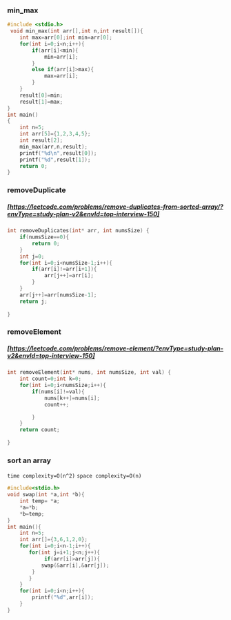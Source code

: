 ### min_max

```c
#include <stdio.h>
 void min_max(int arr[],int n,int result[]){
    int max=arr[0];int min=arr[0];
    for(int i=0;i<n;i++){
        if(arr[i]<min){
            min=arr[i];
        }
        else if(arr[i]>max){
            max=arr[i];
        }
    }
    result[0]=min;
    result[1]=max;
}
int main()
{
    int n=5;
    int arr[5]={1,2,3,4,5};
    int result[2];
    min_max(arr,n,result);
    printf("%d\n",result[0]);
    printf("%d",result[1]);
    return 0;
}
```
### removeDuplicate
##### [https://leetcode.com/problems/remove-duplicates-from-sorted-array/?envType=study-plan-v2&envId=top-interview-150]
```c
int removeDuplicates(int* arr, int numsSize) {
    if(numsSize==0){
        return 0;
    }
    int j=0;
    for(int i=0;i<numsSize-1;i++){
        if(arr[i]!=arr[i+1]){
            arr[j++]=arr[i];
        }
    }
    arr[j++]=arr[numsSize-1];
    return j;
    
}
```
### removeElement
##### [https://leetcode.com/problems/remove-element/?envType=study-plan-v2&envId=top-interview-150]
```c
int removeElement(int* nums, int numsSize, int val) {
    int count=0;int k=0;
    for(int i=0;i<numsSize;i++){
        if(nums[i]!=val){
            nums[k++]=nums[i];
            count++;

        }
    }
    return count;
    
}
```
### sort an array
``time complexity=O(n^2)``
``space complexity=O(n)``
```c
#include<stdio.h>
void swap(int *a,int *b){
    int temp= *a;
    *a=*b;
    *b=temp;
}
int main(){
    int n=5;
    int arr[]={3,6,1,2,0};
    for(int i=0;i<n-1;i++){
       for(int j=i+1;j<n;j++){
            if(arr[i]>arr[j]){
           swap(&arr[i],&arr[j]);
        }
       }
    }
    for(int i=0;i<n;i++){
        printf("%d",arr[i]);
    }
}
```


